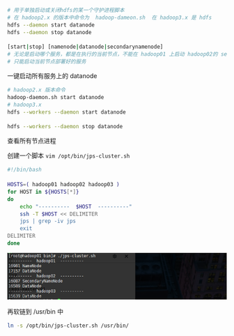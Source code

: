 ```sh
# 用于单独启动或关闭hdfs的某一个守护进程脚本
# 在 hadoop2.x 的版本中命令为  hadoop-dameon.sh  在 hadoop3.x 是 hdfs 
hdfs --daemon start datanode
hdfs --daemon stop datanode

[start|stop] [namenode|datanode|secondarynamenode]
# 无论是启动哪个服务，都是在执行的当前节点，不能在 hadoop01 上启动 hadoop02的 secondarynamenode
# 只能启动当前节点部署好的服务
```



一键启动所有服务上的 datanode

```sh
# hadoop2.x 版本命令
hadoop-daemon.sh start datanode
# hadoop3.x 
hdfs --workers --daemon start datanode

hdfs --workers --daemon stop datanode
```



查看所有节点进程

创建一个脚本  `vim /opt/bin/jps-cluster.sh` 

```sh
#!/bin/bash

HOSTS=( hadoop01 hadoop02 hadoop03 )
for HOST in ${HOSTS[*]}
do
	echo "----------  $HOST  ----------"
	ssh -T $HOST << DELIMITER
	jps | grep -iv jps
	exit
DELIMITER
done
```

![image-20230326193203058](images/9、完全分布式操作/image-20230326193203058.png)

再软链到 /usr/bin 中

```sh
ln -s /opt/bin/jps-cluster.sh /usr/bin/
```

